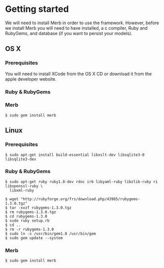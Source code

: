 # Getting started
We will need to install Merb in order to use the framework. However, before we install Merb you will need to have installed, a c compiler, Ruby and RubyGems, and database (if you want to persist your models).

## OS X

### Prerequisites 
You will need to install XCode from the OS X CD or download it from the apple developer website.

### Ruby & RubyGems


### Merb
    $ sudo gem install merb


## Linux

### Prerequisites 

    $ sudo apt-get install build-essential libxslt-dev libsqlite3-0 libsqlite3-dev
        
### Ruby & RubyGems

    $ sudo apt-get ruby ruby1.8-dev rdoc irb libyaml-ruby libzlib-ruby ri libopenssl-ruby \ 
      libxml-ruby
    
    $ wget "http://rubyforge.org/frs/download.php/43985/rubygems-1.3.0.tgz"
    $ tar -xvzf rubygems-1.3.0.tgz
    $ rm rubygems-1.3.0.tgz
    $ cd rubygems-1.3.0
    $ sudo ruby setup.rb
    $ cd ..
    $ rm -r rubygems-1.3.0
    $ sudo ln -s /usr/bin/gem1.8 /usr/bin/gem
    $ sudo gem update --system
    
    
### Merb

    $ sudo gem install merb
  